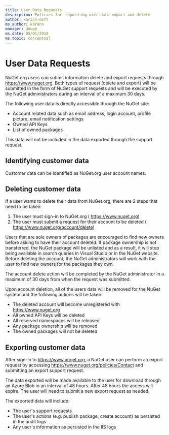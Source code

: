 ```yaml
---
title: User Data Requests
description: Policies for requesting user data export and delete
author: karann-msft
ms.author: karann
manager: douge
ms.date: 05/01/2018
ms.topic: conceptual
---
```


# User Data Requests

NuGet.org users can submit information delete and export requests through https://www.nuget.org. Both types of request (delete and export) will be submitted in the form of NuGet support requests and will be executed by the NuGet administrators during an interval of a maximum 30 days.

The following user data is directly accessible through the NuGet site:

* Account related data such as email address, login account, profile picture, email notification settings
* Owned API Keys
* List of owned packages

This data will not be included in the data exported through the support request.

## Identifying customer data
Customer data can be identified as NuGet.org user account names.

## Deleting customer data
If a user wants to delete their data from NuGet.org, there are 2 steps that need to be taken:

1. The user must sign-in to NuGet.org ( https://www.nuget.org)
1. The user must submit a request for their account to be deleted ( https://www.nuget.org/account/delete)

Users that are sole owners of packages are encouraged to find new owners before asking to have their account deleted. If package ownership is not transferred, the NuGet package will be unlisted and as a result, it will stop being available in search queries in Visual Studio or in the NuGet website. Before deleting the account, the NuGet administrators will work with the user to find new owners for the packages they own.

The account delete action will be completed by the NuGet administrator in a maximum of 30 days from when the request was submitted.

Upon account deletion, all of the users data will be removed for the NuGet system and the following actions will be taken:

* The deleted account will become unregistered with https://www.nuget.org
* All owned API Keys will be deleted
* All reserved namespaces will be released
* Any package ownership will be removed
* The owned packages will not be deleted

## Exporting customer data
After sign-in to https://www.nuget.org, a NuGet user can perform an export request by accessing https://www.nuget.org/policies/Contact and submitting an export support request.

The data exported will be made available to the user for download through an Azure Blob in an interval of 48 hours. After 48 hours the access will expire. The user will need to submit a new export request as needed.

The exported data will include:

* The user's support requests
* The user's actions (e.g. publish package, create account) as persisted in the audit logs
* Any user's information as persisted in the IIS logs
